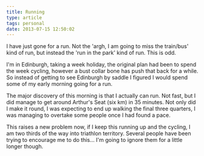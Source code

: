 ```yaml
---
title: Running
type: article
tags: personal
date: 2013-07-15 12:50:02
---
```

<p> I have just gone for a run. Not the &#39;argh, I am going to miss the train/bus&#39; kind of run, but instead the &#39;run in the park&#39; kind of run. This is odd.</p><p> I&#39;m in Edinburgh, taking a week holiday, the original plan had been to spend the week cycling, however a bust collar bone has push that back for a while. So instead of getting to see Edinburgh by saddle I figured I would spend some of my early morning going for a run.</p><p> The major discovery of this morning is that I actually can run. Not fast, but I did manage to get around Arthur&#39;s Seat (six km) in 35 minutes. Not only did I make it round, I was expecting to end up walking the final three quarters, I was managing to overtake some people once I had found a pace.</p><p> This raises a new problem now, if I keep this running up and the cycling, I am two thirds of the way into triathlon territory. Several people have been trying to encourage me to do this... I&#39;m going to ignore them for a little longer though.</p>

